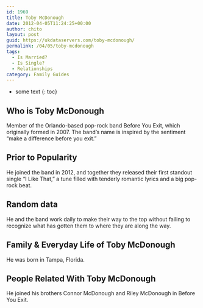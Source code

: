 ```yaml
---
id: 1969
title: Toby McDonough
date: 2012-04-05T11:24:25+00:00
author: chito
layout: post
guid: https://ukdataservers.com/toby-mcdonough/
permalink: /04/05/toby-mcdonough
tags:
  - Is Married?
  - Is Single?
  - Relationships
category: Family Guides
---
```


* some text
{: toc}
          
          
## Who is  Toby McDonough
                  
                  
                  
Member of the Orlando-based pop-rock band Before You Exit, which originally formed in 2007. The band&#8217;s name is inspired by the sentiment &#8220;make a difference before you exit.&#8221; 
                  
                
                
                
## Prior to Popularity 
                  
                  
                  
He joined the band in 2012, and together they released their first standout single &#8220;I Like That,&#8221; a tune filled with tenderly romantic lyrics and a big pop-rock beat. 
                  
                
                
                
## Random data 
                  
                  
                  
He and the band work daily to make their way to the top without failing to recognize what has gotten them to where they are along the way. 
                  
                
                
                
## Family & Everyday Life of Toby McDonough
                  
                  
                  
He was born in Tampa, Florida. 
                  
                
                
                
## People Related With  Toby McDonough
                  
                  
                  
He joined his brothers Connor McDonough and Riley McDonough in Before You Exit. 
                  
                
              
            
          
          
          
    
    
  
